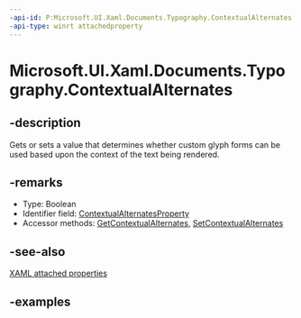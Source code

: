```yaml
---
-api-id: P:Microsoft.UI.Xaml.Documents.Typography.ContextualAlternates
-api-type: winrt attachedproperty
---
```


# Microsoft.UI.Xaml.Documents.Typography.ContextualAlternates

<!--
see GetContextualAlternates, and SetContextualAlternates
-->

## -description

Gets or sets a value that determines whether custom glyph forms can be used based upon the context of the text being rendered.

## -remarks

<ul><li>Type: Boolean</li><li>Identifier field: <a href="/uwp/api/windows.ui.xaml.documents.typography.contextualalternatesproperty">ContextualAlternatesProperty</a></li><li>Accessor methods: <a href="/uwp/api/windows.ui.xaml.documents.typography.getcontextualalternates">GetContextualAlternates</a>, <a href="/uwp/api/windows.ui.xaml.documents.typography.setcontextualalternates">SetContextualAlternates</a></li></ul>

## -see-also

[XAML attached properties](/windows/uwp/xaml-platform/attached-properties-overview)

## -examples


